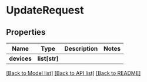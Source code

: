 # UpdateRequest


## Properties
Name | Type | Description | Notes
------------ | ------------- | ------------- | -------------
**devices** | **list[str]** |  | 

[[Back to Model list]](../README.md#documentation-for-models) [[Back to API list]](../README.md#documentation-for-api-endpoints) [[Back to README]](../README.md)


